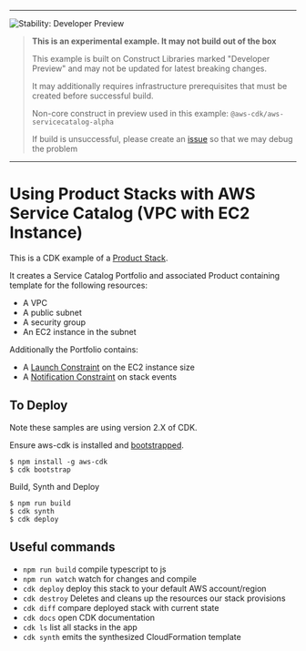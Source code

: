 <!--BEGIN STABILITY BANNER-->
---

![Stability: Developer Preview](https://img.shields.io/badge/stability-Developer--Preview-important.svg?style=for-the-badge)

> **This is an experimental example. It may not build out of the box**
>
> This example is built on Construct Libraries marked "Developer Preview" and may not be updated for latest breaking changes.
>
> It may additionally requires infrastructure prerequisites that must be created before successful build.
>
> Non-core construct in preview used in this example: `@aws-cdk/aws-servicecatalog-alpha` 
>
> If build is unsuccessful, please create an [issue](https://github.com/aws-samples/aws-cdk-examples/issues/new) so that we may debug the problem 
---
<!--END STABILITY BANNER-->

# Using Product Stacks with AWS Service Catalog (VPC with EC2 Instance)

This is a CDK example of a [Product Stack](https://docs.aws.amazon.com/cdk/api/v1/docs/@aws-cdk_aws-servicecatalog.ProductStack.html).

It creates a Service Catalog Portfolio and associated Product containing template for the following resources:
* A VPC
* A public subnet
* A security group
* An EC2 instance in the subnet

Additionally the Portfolio contains:
* A [Launch Constraint](https://docs.aws.amazon.com/servicecatalog/latest/adminguide/constraints-launch.html) on the EC2 instance size
* A [Notification Constraint](https://docs.aws.amazon.com/servicecatalog/latest/adminguide/constraints-notification.html) on stack events

## To Deploy
Note these samples are using version 2.X of CDK.

Ensure aws-cdk is installed and [bootstrapped](https://docs.aws.amazon.com/cdk/latest/guide/bootstrapping.html).

```
$ npm install -g aws-cdk
$ cdk bootstrap
```

Build, Synth and Deploy
```
$ npm run build
$ cdk synth
$ cdk deploy
```

## Useful commands

 * `npm run build`   compile typescript to js
 * `npm run watch`   watch for changes and compile
 * `cdk deploy`      deploy this stack to your default AWS account/region
 * `cdk destroy`     Deletes and cleans up the resources our stack provisions
 * `cdk diff`        compare deployed stack with current state
 * `cdk docs`        open CDK documentation
 * `cdk ls`          list all stacks in the app
 * `cdk synth`       emits the synthesized CloudFormation template